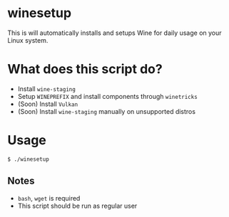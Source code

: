# winesetup
This is will automatically installs and setups Wine for daily usage on your Linux system.

# What does this script do?
- Install `wine-staging`
- Setup `WINEPREFIX` and install components through `winetricks`
- (Soon) Install `Vulkan`
- (Soon) Install `wine-staging` manually on unsupported distros

# Usage
```
$ ./winesetup
```

## Notes
- `bash`, `wget` is required
- This script should be run as regular user
